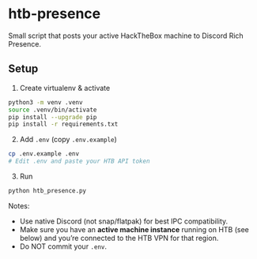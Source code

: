 # htb-presence

Small script that posts your active HackTheBox machine to Discord Rich Presence.

## Setup

1. Create virtualenv & activate
```bash
python3 -m venv .venv
source .venv/bin/activate
pip install --upgrade pip
pip install -r requirements.txt
```

2. Add `.env` (copy `.env.example`)
```bash
cp .env.example .env
# Edit .env and paste your HTB API token
```

3. Run
```bash
python htb_presence.py
```

Notes:
- Use native Discord (not snap/flatpak) for best IPC compatibility.
- Make sure you have an **active machine instance** running on HTB (see below) and you’re connected to the HTB VPN for that region.
- Do NOT commit your `.env`.
